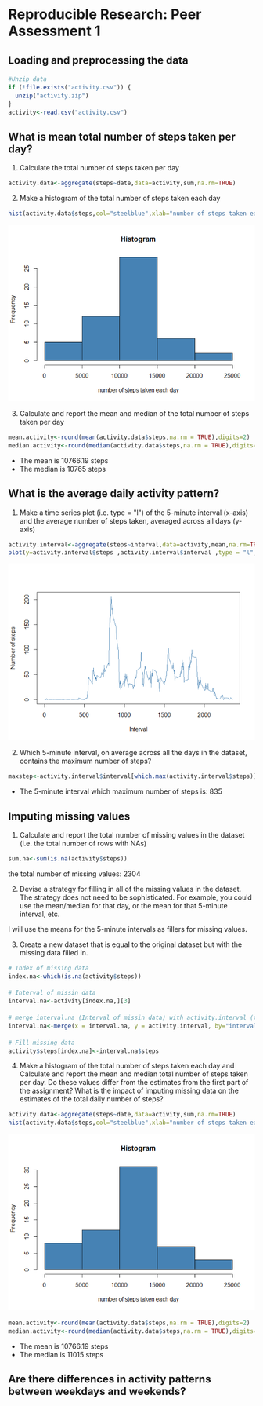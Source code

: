 # Reproducible Research: Peer Assessment 1


## Loading and preprocessing the data


```r
#Unzip data
if (!file.exists("activity.csv")) { 
  unzip("activity.zip")
}
activity<-read.csv("activity.csv")
```


## What is mean total number of steps taken per day?

1. Calculate the total number of steps taken per day

```r
activity.data<-aggregate(steps~date,data=activity,sum,na.rm=TRUE)
```

2. Make a histogram of the total number of steps taken each day

```r
hist(activity.data$steps,col="steelblue",xlab="number of steps taken each day",main="Histogram")
```

![](PA1_template_files/figure-html/unnamed-chunk-3-1.png)<!-- -->

3. Calculate and report the mean and median of the total number of steps taken per day


```r
mean.activity<-round(mean(activity.data$steps,na.rm = TRUE),digits=2)
median.activity<-round(median(activity.data$steps,na.rm = TRUE),digits=2)
```

+ The mean is 10766.19 steps
+ The median is 10765 steps

## What is the average daily activity pattern?

1. Make a time series plot (i.e. type = "l") of the 5-minute interval (x-axis) and the average number of steps taken, averaged across all days (y-axis)

```r
activity.interval<-aggregate(steps~interval,data=activity,mean,na.rm=TRUE)
plot(y=activity.interval$steps ,activity.interval$interval ,type = "l",xlab = "Interval", ylab = "Number of steps",col="steelblue")
```

![](PA1_template_files/figure-html/unnamed-chunk-5-1.png)<!-- -->

2. Which 5-minute interval, on average across all the days in the dataset, contains the maximum number of steps?


```r
maxstep<-activity.interval$interval[which.max(activity.interval$steps)]
```
+ The 5-minute interval which maximum number of steps is: 835



## Imputing missing values

1. Calculate and report the total number of missing values in the dataset (i.e. the total number of rows with NAs)

```r
sum.na<-sum(is.na(activity$steps))
```
the total number of missing values: 2304


2. Devise a strategy for filling in all of the missing values in the dataset. The strategy does not need to be sophisticated. For example, you could use the mean/median for that day, or the mean for that 5-minute interval, etc.

I will use the means for the 5-minute intervals as fillers for missing values.

3. Create a new dataset that is equal to the original dataset but with the missing data filled in.


```r
# Index of missing data
index.na<-which(is.na(activity$steps))

# Interval of missin data
interval.na<-activity[index.na,][3]

# merge interval.na (Interval of missin data) with activity.interval (the means for the 5-minute)
interval.na<-merge(x = interval.na, y = activity.interval, by="interval", all.x=TRUE)

# Fill missing data
activity$steps[index.na]<-interval.na$steps
```

4. Make a histogram of the total number of steps taken each day and Calculate and report the mean and median total number of steps taken per day. Do these values differ from the estimates from the first part of the assignment? What is the impact of imputing missing data on the estimates of the total daily number of steps?


```r
activity.data<-aggregate(steps~date,data=activity,sum,na.rm=TRUE)
hist(activity.data$steps,col="steelblue",xlab="number of steps taken each day",main="Histogram")
```

![](PA1_template_files/figure-html/unnamed-chunk-9-1.png)<!-- -->


```r
mean.activity<-round(mean(activity.data$steps,na.rm = TRUE),digits=2)
median.activity<-round(median(activity.data$steps,na.rm = TRUE),digits=2)
```

+ The mean is 10766.19 steps
+ The median is 11015 steps

## Are there differences in activity patterns between weekdays and weekends?
